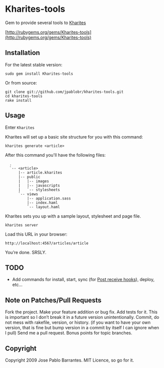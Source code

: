 # Kharites-tools

Gem to provide several tools to [Kharites](http://github.com/jpablobr/kharites)

[http://rubygems.org/gems/Kharites-tools](http://rubygems.org/gems/Kharites-tools)

## Installation ##

For the latest stable version:

    sudo gem install Kharites-tools

Or from source:

    git clone git://github.com/jpablobr/kharites-tools.git
    cd kharites-tools
    rake install

## Usage ##

Enter `Kharites`

Kharites will set up a basic site structure for you with this command:

    kharites generate <article>

After this command you'll have the following files:

      .
      `-- <article>
          |-- article.kharites
          |-- public
          |   |-- images
          |   |-- javascripts
          |   `-- stylesheets
          `-- views
              |-- application.sass
              |-- index.haml
              `-- layout.haml

Kharites sets you up with a sample layout, stylesheet and page file. 

    kharites server

Load this URL in your browser:

    http://localhost:4567/articles/article

You’re done. SRSLY.

## TODO ##

   * Add commands for install, start, sync (for [Post receive hooks](http://github.com/guides/post-receive-hooks)), deploy, etc...

## Note on Patches/Pull Requests ##

Fork the project.
Make your feature addition or bug fix.
Add tests for it. This is important so I don’t break it in a future version unintentionally.
Commit, do not mess with rakefile, version, or history. (if you want to have your own version, that is fine but bump version in a commit by itself I can ignore when I pull)
Send me a pull request. Bonus points for topic branches.

## Copyright ##

Copyright 2009 Jose Pablo Barrantes. MIT Licence, so go for it.
